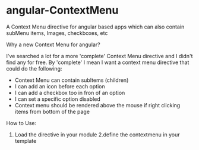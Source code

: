 # angular-ContextMenu
A Context Menu directive for angular based apps which can also contain subMenu items, Images, checkboxes, etc

Why a new Context Menu for angular?

I've searched a lot for a more 'complete' Context Menu directive and I didn't find any for free.
By 'complete' I mean I want a context menu directive that could do the following:
- Context Menu can contain subItems (children)
- I can add an icon before each option
- I can add a checkbox too in fron of an option
- I can set a specific option disabled
- Context menu should be rendered above the mouse if right clicking items from bottom of the page


How to Use:
1. Load the directive in your module
2.define the contextmenu in your template
<div style="height: 100%;" dr-context-menu="menuOptions"></div>

3. define the menuOptions in your controller. I will attach a screenshot so you could see how the context Menu will look.
         $scope.menuOptions = [
                {
                    name: "View", src: "assets/img/report.png", hasCheckbox: false, disabled: false,
                    onClick: function ($itemScope) {
                        //here is the function that will be called the this item will be clicked
                    },
                    subItems: [{
                        name: "Display all", hasCheckbox: true, isCheckBoxChecked: true, disabled: false, onClick: function ($itemScope) {
                        //here is the function that will be called the this item will be clicked
                        }
                    },
                    {
                        name: "Search Results Only", hasCheckbox: true, isCheckBoxChecked: false, disabled: false, onClick: function ($itemScope) {
                         //here is the function that will be called the this item will be clicked
                        }
                    }],
                },
                null,
                {
                    name: "Edit", src: "assets/img/pencil.png", hasCheckbox: false, disabled: false,
                    onClick: function ($itemScope) {
                        //here is the function that will be called the this item will be clicked
                    },
                    subItems: [
                        {
                            name: "Cancel tasks", src: "assets/img/time_delete.png", disabled: false, onClick: function ($itemScope) {
                                //here is the function that will be called the this item will be clicked
                            }
                        },
                        {
                            name: "Delete tasks", src: "assets/img/basket_delete.png", disabled: false, onClick: function ($itemScope) {
                                //here is the function that will be called the this item will be clicked
                            }
                        },
                    ],
                },
                null,
                {
                    name: "Download", src: "assets/img/arrow-down.png", hasCheckbox: false, disabled: false, onClick: function ($itemScope) {
                        //here is the function that will be called the this item will be clicked
                    }
                }
        ]
